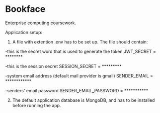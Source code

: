 # Bookface
Enterprise computing coursework.

Application setup:

1. A file with extention .env has to be set up. The file should contain:

-this is the secret word that is used to generate the token
JWT_SECRET = ********

-this is the session secret
SESSION_SECRET = *********

-system email address (default mail provider is gmail)
SENDER_EMAIL = ************

-senders' email password
SENDER_EMAIL_PASSWORD = ***********

2. The default application database is MongoDB, and has to be installed before running the app.


